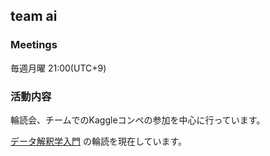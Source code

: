 ## team ai

### Meetings

毎週月曜 21:00(UTC+9)

### 活動内容

輪読会、チームでのKaggleコンペの参加を中心に行っています。

[データ解釈学入門](https://www.amazon.co.jp/%E5%88%86%E6%9E%90%E8%80%85%E3%81%AE%E3%81%9F%E3%82%81%E3%81%AE%E3%83%87%E3%83%BC%E3%82%BF%E8%A7%A3%E9%87%88%E5%AD%A6%E5%85%A5%E9%96%80-%E3%83%87%E3%83%BC%E3%82%BF%E3%81%AE%E6%9C%AC%E8%B3%AA%E3%82%92%E3%81%A8%E3%82%89%E3%81%88%E3%82%8B%E6%8A%80%E8%A1%93-%E6%B1%9F%E5%B4%8E%E8%B2%B4%E8%A3%95/dp/4802612907/ref=sr_1_6?__mk_ja_JP=%E3%82%AB%E3%82%BF%E3%82%AB%E3%83%8A&keywords=%E3%83%87%E3%83%BC%E3%82%BF%E5%88%86%E6%9E%90&qid=1637744302&sr=8-6)
の輪読を現在しています。
